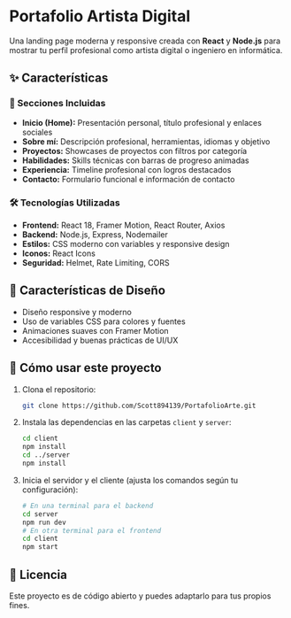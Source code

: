 # Portafolio Artista Digital

Una landing page moderna y responsive creada con **React** y **Node.js** para mostrar tu perfil profesional como artista digital o ingeniero en informática.

## ✨ Características

### 🎯 Secciones Incluidas
- **Inicio (Home):** Presentación personal, título profesional y enlaces sociales
- **Sobre mí:** Descripción profesional, herramientas, idiomas y objetivo
- **Proyectos:** Showcases de proyectos con filtros por categoría
- **Habilidades:** Skills técnicas con barras de progreso animadas
- **Experiencia:** Timeline profesional con logros destacados
- **Contacto:** Formulario funcional e información de contacto

### 🛠️ Tecnologías Utilizadas
- **Frontend:** React 18, Framer Motion, React Router, Axios
- **Backend:** Node.js, Express, Nodemailer
- **Estilos:** CSS moderno con variables y responsive design
- **Iconos:** React Icons
- **Seguridad:** Helmet, Rate Limiting, CORS

## 🎨 Características de Diseño
- Diseño responsive y moderno
- Uso de variables CSS para colores y fuentes
- Animaciones suaves con Framer Motion
- Accesibilidad y buenas prácticas de UI/UX

## 🚀 Cómo usar este proyecto

1. Clona el repositorio:
   ```bash
   git clone https://github.com/Scott894139/PortafolioArte.git
   ```
2. Instala las dependencias en las carpetas `client` y `server`:
   ```bash
   cd client
   npm install
   cd ../server
   npm install
   ```
3. Inicia el servidor y el cliente (ajusta los comandos según tu configuración):
   ```bash
   # En una terminal para el backend
   cd server
   npm run dev
   # En otra terminal para el frontend
   cd client
   npm start
   ```

## 📄 Licencia
Este proyecto es de código abierto y puedes adaptarlo para tus propios fines. 